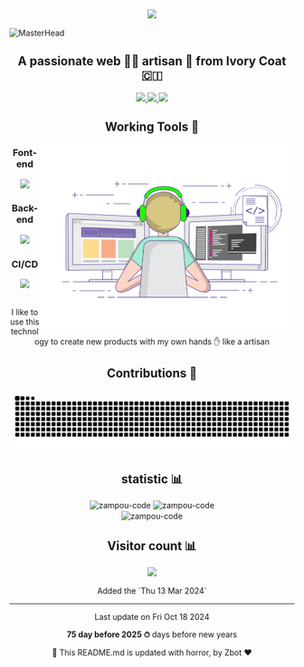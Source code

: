 
<section align="center">
    <img src="https://readme-typing-svg.herokuapp.com/?font=Righteous&size=35&center=true&vCenter=true&width=500&height=70&duration=4000&color=38A1E6&lines=Hi+There!+👋;+I'm+Zi+Code!;"/>
</section>

![MasterHead](https://i0.wp.com/wanderin.dev/wp-content/uploads/2019/12/crop-0-0-1170-390-0-about-cover.png?fit=1170%2C390&ssl=1)

<section align="center"> 
  <h2 align="center">A passionate web 🧑‍💻 artisan 🧶 from Ivory Coat 🇨🇮</h2>
  <a href="#">
    <img src="https://img.shields.io/badge/X (Twitter)-333333?style=for-the-badge&logo=x&logoColor=red" />
  </a>
  <a href="https://linkedin.com/in/zi-code" target="_blank">
    <img src="https://img.shields.io/badge/LinkedIn-0077B5?style=for-the-badge&logo=linkedin&logoColor=white" target="_blank" />
  </a>
  <a href="#" target="_blank">
     <img src="https://img.shields.io/badge/Portfolio-FF5722?style=for-the-badge&logo=google-chrome&logoColor=white" target="_blank" />
  </a>
</section>

<section>
    <h2 align="center">Working Tools 🧰</h2>
    <img align="right" alt="GIF" src="https://raw.githubusercontent.com/devSouvik/devSouvik/master/gif3.gif" width="450"/>
    <div align="center">
        <h3 >Font-end</h3>
        <img src="https://skillicons.dev/icons?i=nextjs,nuxt,tailwind,materialui" />
    </div> 
    <div align="center">
        <h3>Back-end</h3>
        <img src="https://skillicons.dev/icons?i=laravel,adonis,expressjs,nodejs" />
    </div>
    <div align="center">
        <h3>CI/CD</h3>
        <img src="https://skillicons.dev/icons?i=git,github,docker,githubactions" />
    </div>
    <br />
    <p align="center">I like to use this technology to create new products with my own hands ✋ like a artisan</p>
</section>

<section align="center">
    <h2 align="center">Contributions 🤝</h2>
    <img alt="snake eating my contributions" src="https://raw.githubusercontent.com/zampou-code/zampou-code/output/github-contribution-grid-snake.svg" />
</section>

<section align="center">
    <h2 align="center">statistic 📊</h2>
    <img width=377 src="https://github-readme-stats.vercel.app/api?username=zampou-code&show_icons=true&locale=en&theme=tokyonight" alt="zampou-code" />
    <img width=400 src="https://github-readme-streak-stats.herokuapp.com/?user=zampou-code&&theme=tokyonight" alt="zampou-code" />
    <br />
    <img width=325 align="center" src="https://github-readme-stats.vercel.app/api/top-langs?username=zampou-code&show_icons=true&locale=en&layout=compact&theme=tokyonight" alt="zampou-code" />
</section>

<section align="center">
    <h2 align="center">Visitor count 📊</h2>
    <img src="https://profile-counter.glitch.me/zampou-code/count.svg" />
    <p>Added the `Thu 13 Mar 2024`</p>
</section>

<section align="center">
<hr />
Last update on Fri Oct 18 2024

**75 day before 2025 ⏱** days before new years

🤖 This README.md is updated with horror, by Zbot ❤️
</section>
